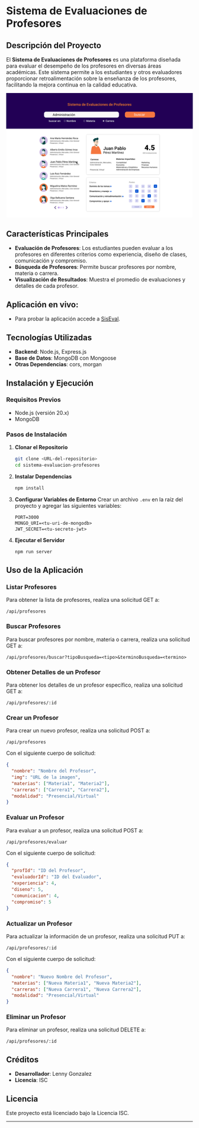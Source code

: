 # Sistema de Evaluaciones de Profesores

## Descripción del Proyecto
El **Sistema de Evaluaciones de Profesores** es una plataforma diseñada para evaluar el desempeño de los profesores en diversas áreas académicas. Este sistema permite a los estudiantes y otros evaluadores proporcionar retroalimentación sobre la enseñanza de los profesores, facilitando la mejora continua en la calidad educativa.

![diseno-v2.png](diseno-v2.png)

## Características Principales
- **Evaluación de Profesores**: Los estudiantes pueden evaluar a los profesores en diferentes criterios como experiencia, diseño de clases, comunicación y compromiso.
- **Búsqueda de Profesores**: Permite buscar profesores por nombre, materia o carrera.
- **Visualización de Resultados**: Muestra el promedio de evaluaciones y detalles de cada profesor.

## Aplicación en vivo:
- Para probar la aplicación accede a [SisEval](https://sis-eval-morefews-projects.vercel.app/).

## Tecnologías Utilizadas
- **Backend**: Node.js, Express.js
- **Base de Datos**: MongoDB con Mongoose
- **Otras Dependencias**: cors, morgan

## Instalación y Ejecución

### Requisitos Previos
- Node.js (versión 20.x)
- MongoDB

### Pasos de Instalación
1. **Clonar el Repositorio**
   ```bash
   git clone <URL-del-repositorio>
   cd sistema-evaluacion-profesores
   ```

2. **Instalar Dependencias**
   ```bash
   npm install
   ```

3. **Configurar Variables de Entorno**
   Crear un archivo `.env` en la raíz del proyecto y agregar las siguientes variables:
   ```env
   PORT=3000
   MONGO_URI=<tu-uri-de-mongodb>
   JWT_SECRET=<tu-secreto-jwt>
   ```

4. **Ejecutar el Servidor**
   ```bash
   npm run server
   ```

## Uso de la Aplicación

### Listar Profesores
Para obtener la lista de profesores, realiza una solicitud GET a:
```
/api/profesores
```

### Buscar Profesores
Para buscar profesores por nombre, materia o carrera, realiza una solicitud GET a:
```
/api/profesores/buscar?tipoBusqueda=<tipo>&terminoBusqueda=<termino>
```

### Obtener Detalles de un Profesor
Para obtener los detalles de un profesor específico, realiza una solicitud GET a:
```
/api/profesores/:id
```

### Crear un Profesor
Para crear un nuevo profesor, realiza una solicitud POST a:
```
/api/profesores
```
Con el siguiente cuerpo de solicitud:
```json
{
  "nombre": "Nombre del Profesor",
  "img": "URL de la imagen",
  "materias": ["Materia1", "Materia2"],
  "carreras": ["Carrera1", "Carrera2"],
  "modalidad": "Presencial/Virtual"
}
```

### Evaluar un Profesor
Para evaluar a un profesor, realiza una solicitud POST a:
```
/api/profesores/evaluar
```
Con el siguiente cuerpo de solicitud:
```json
{
  "profId": "ID del Profesor",
  "evaluadorId": "ID del Evaluador",
  "experiencia": 4,
  "diseno": 5,
  "comunicacion": 4,
  "compromiso": 5
}
```

### Actualizar un Profesor
Para actualizar la información de un profesor, realiza una solicitud PUT a:
```
/api/profesores/:id
```
Con el siguiente cuerpo de solicitud:
```json
{
  "nombre": "Nuevo Nombre del Profesor",
  "materias": ["Nueva Materia1", "Nueva Materia2"],
  "carreras": ["Nueva Carrera1", "Nueva Carrera2"],
  "modalidad": "Presencial/Virtual"
}
```

### Eliminar un Profesor
Para eliminar un profesor, realiza una solicitud DELETE a:
```
/api/profesores/:id
```

## Créditos
- **Desarrollador**: Lenny Gonzalez
- **Licencia**: ISC


## Licencia
Este proyecto está licenciado bajo la Licencia ISC.

---
